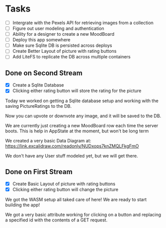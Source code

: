 # Tasks

- [ ] Intergrate with the Pexels API for retrieving images from a collection
- [ ] Figure out user modeling and authentication
- [ ] Ability for a designer to create a new MoodBoard
- [ ] Deploy this app somewhere
- [ ] Make sure Sqlite DB is persisted across deploys
- [ ] Create Better Layout of picture with rating buttons
- [ ] Add LiteFS to replicate the DB across multiple containers

## Done on Second Stream

- [x] Create a Sqlite Database
- [x] Clicking either rating button will store the rating for the picture

Today we worked on getting a Sqlite database setup and working with the
saving PictureRatings to the DB.

Now you can upvote or downvote any image, and it will be saved to the DB.

We are currently just creating a new MoodBoard row each time the server boots.
This is help in AppState at the moment, but won't be long term

We created a very basic Data Diagram at: <https://link.excalidraw.com/readonly/NUDxops7knZMQLFkgFmO>

We don't have any User stuff modeled yet, but we will get there.

## Done on First Stream

- [x] Create Basic Layout of picture with rating buttons
- [x] Clicking either rating button will change the picture

We got the WASM setup all taked care of here! We are ready to start building the app!

We got a very basic attribute working for clicking on a button and replacing a specified id
with the contents of a GET request.
